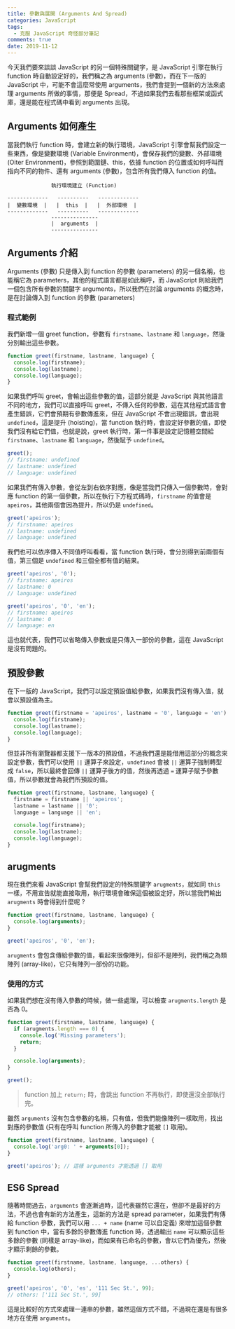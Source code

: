 ```yaml
---
title: 參數與展開 (Arguments And Spread)
categories: JavaScript
tags:
  - 克服 JavaScript 奇怪部分筆記
comments: true
date: 2019-11-12
---
```


今天我們要來談談 JavaScript 的另一個特殊關鍵字，是 JavaScript 引擎在執行 function 時自動設定好的，我們稱之為 arguments (參數)，而在下一版的 JavaScript 中，可能不會這麼常使用 arguments，我們會提到一個新的方法來處理 arguments 所做的事情，那便是 Spread，不過如果我們去看那些框架或函式庫，還是能在程式碼中看到 arguments 出現。

## Arguments 如何產生

當我們執行 function 時，會建立新的執行環境，JavaScript 引擎會幫我們設定一些東西，像是變數環境 (Variable Environment)，會保存我們的變數、外部環境 (Oiter Environment)，參照到範圍鏈、this，依據 function 的位置或如何呼叫而指向不同的物件、還有 arguments (參數)，包含所有我們傳入 function 的值。

```
              執行環境建立 (Function)

-------------   ----------   -------------
|  變數環境  |   |  this  |   |  外部環境  |
-------------   ----------   -------------
              ---------------
              |  arguments  |
              ---------------
```

## Arguments 介紹

Arguments (參數) 只是傳入到 function 的參數 (parameters) 的另一個名稱，也能稱它為 parameters，其他的程式語言都是如此稱呼，而 JavaScript 則給我們一個包含所有參數的關鍵字 arguments，所以我們在討論 arguments 的概念時，是在討論傳入到 function 的參數 (parameters)

### 程式範例

我們新增一個 greet function，參數有 `firstname`、`lastname` 和 `language`，然後分別輸出這些參數。

```JavaScript
function greet(firstname, lastname, language) {
  console.log(firstname);
  console.log(lastname);
  console.log(language);
}
```

如果我們呼叫 greet，會輸出這些參數的值，這部分就是 JavaScript 與其他語言不同的地方，我們可以直接呼叫 greet，不傳入任何的參數，這在其他程式語言會產生錯誤，它們會預期有參數傳進來，但在 JavaScript 不會出現錯誤，會出現 `undefined`，這是提升 (hoisting)，當 function 執行時，會設定好參數的值，即使我們沒有給它們值，也就是說，greet 執行時，第一件事是設定記憶體空間給 `firstname`、`lastname` 和 `language`，然後賦予 `undefined`。

```JavaScript
greet();
// firstname: undefined
// lastname: undefined
// language: undefined
```

如果我們有傳入參數，會從左到右依序對應，像是當我們只傳入一個參數時，會對應 function 的第一個參數，所以在執行下方程式碼時，`firstname` 的值會是 `apeiros`，其他兩個會因為提升，所以仍是 `undefined`。

```JavaScript
greet('apeiros');
// firstname: apeiros
// lastname: undefined
// language: undefined
```

我們也可以依序傳入不同值呼叫看看，當 function 執行時，會分別得到前兩個有值，第三個是 `undefined` 和三個全都有值的結果。

```JavaScript
greet('apeiros', '0');
// firstname: apeiros
// lastname: 0
// language: undefined

greet('apeiros', '0', 'en');
// firstname: apeiros
// lastname: 0
// language: en
```

這也就代表，我們可以省略傳入參數或是只傳入一部份的參數，這在 JavaScript 是沒有問題的。

## 預設參數

在下一版的 JavaScript，我們可以設定預設值給參數，如果我們沒有傳入值，就會以預設值為主。

```JavaScript
function greet(firstname = 'apeiros', lastname = '0', language = 'en') {
  console.log(firstname);
  console.log(lastname);
  console.log(language);
}
```

但並非所有瀏覽器都支援下一版本的預設值，不過我們還是能借用這部分的概念來設定參數，我們可以使用 `||` 運算子來設定，`undefined` 會被 `||` 運算子強制轉型成 `false`，所以最終會回傳 `||` 運算子後方的值，然後再透過 `=` 運算子賦予參數值，所以參數就會為我們所預設的值。

```JavaScript
function greet(firstname, lastname, language) {
  firstname = firstname || 'apeiros';
  lastname = lastname || '0';
  language = language || 'en';

  console.log(firstname);
  console.log(lastname);
  console.log(language);
}
```

## arugments

現在我們來看 JavaScript 會幫我們設定的特殊關鍵字 `arugments`，就如同 `this` 一樣，不用宣告就能直接取用，執行環境會確保這個被設定好，所以當我們輸出 `arugments` 時會得到什麼呢 ?

```JavaScript
function greet(firstname, lastname, language) {
  console.log(arguments);
}

greet('apeiros', '0', 'en');
```

`arugments` 會包含傳給參數的值，看起來很像陣列，但卻不是陣列，我們稱之為類陣列 (array-like)，它只有陣列一部份的功能。

### 使用的方式

如果我們想在沒有傳入參數的時候，做一些處理，可以檢查 `arugments.length` 是否為 0。

```JavaScript
function greet(firstname, lastname, language) {
  if (arugments.length === 0) {
    console.log('Missing parameters');
    return;
  }

  console.log(arguments);
}

greet();
```

> function 加上 `return;` 時，會跳出 function 不再執行，即使還沒全部執行完。

雖然 `arguments` 沒有包含參數的名稱，只有值，但我們能像陣列一樣取用，找出對應的參數值 (只有在呼叫 function 所傳入的參數才能被 `[]` 取用)。

```JavaScript
function greet(firstname, lastname, language) {
  console.log('arg0: ' + arguments[0]);
}

greet('apeiros'); // 這樣 arguments 才能透過 [] 取用
```

## ES6 Spread

隨著時間過去，`arguments` 會逐漸過時，這代表雖然它還在，但卻不是最好的方法，不過也會有新的方法產生，這新的方法是 spread parameter，如果我們有傳給 function 參數，我們可以用 `... + name` (name 可以自定義) 來增加這個參數到 function 中，當有多餘的參數傳進 function 時，透過輸出 `name` 可以顯示這些多餘的參數 (同樣是 array-like)，而如果有已命名的參數，會以它們為優先，然後才顯示剩餘的參數。

```JavaScript
function greet(firstname, lastname, language, ...others) {
  console.log(others);
}

greet('apeiros', '0', 'es', '111 Sec St.', 99);
// others: ['111 Sec St.', 99]
```

這是比較好的方式來處理一連串的參數，雖然這個方式不錯，不過現在還是有很多地方在使用 `arguments`。
